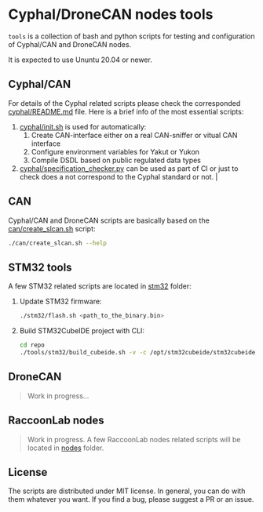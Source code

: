 # Cyphal/DroneCAN nodes tools

`tools` is a collection of bash and python scripts for testing and configuration of Cyphal/CAN and DroneCAN nodes.

It is expected to use Ununtu 20.04 or newer.

## Cyphal/CAN

For details of the Cyphal related scripts please check the corresponded [cyphal/README.md](cyphal/README.md) file. Here is a brief info of the most essential scripts:

1. [cyphal/init.sh](cyphal/init.sh) is used for automatically:
    1. Create CAN-interface either on a real CAN-sniffer or vitual CAN interface
    2. Configure environment variables for Yakut or Yukon
    3. Compile DSDL based on public regulated data types
2. [cyphal/specification_checker.py](cyphal/specification_checker.py) can be used as part of CI or just to check does a not correspond to the Cyphal standard or not. |

## CAN

Cyphal/CAN and DroneCAN scripts are basically based on the [can/create_slcan.sh](can/create_slcan.sh) script: 

```bash
./can/create_slcan.sh --help
```

## STM32 tools

A few STM32 related scripts are located in [stm32](stm32) folder:

1. Update STM32 firmware:

    ```bash
    ./stm32/flash.sh <path_to_the_binary.bin>
    ```

2. Build STM32CubeIDE project with CLI:

    ```bash
    cd repo
    ./tools/stm32/build_cubeide.sh -v -c /opt/stm32cubeide/stm32cubeide -d . -p project_example
    ```

## DroneCAN

> Work in progress...

## RaccoonLab nodes

> Work in progress. A few RaccoonLab nodes related scripts will be located in [nodes](nodes) folder.

## License

The scripts are distributed under MIT license. In general, you can do with them whatever you want. If you find a bug, please suggest a PR or an issue.
